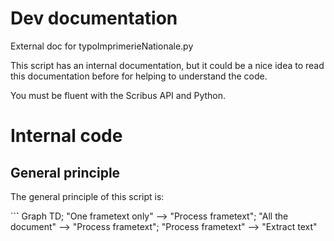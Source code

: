 # Dev documentation

External doc for typoImprimerieNationale.py

This script has an internal documentation, but it could be a nice idea to read this documentation before for helping to understand the code.

You must be fluent with the Scribus API and Python.

# Internal code

## General principle

The general principle of this script is:

``̀`
Graph TD;
	"One frametext only" --> "Process frametext";
	"All the document" --> "Process frametext";
	"Process frametext" --> "Extract text"

```

